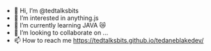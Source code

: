 - 👋 Hi, I’m @tedtalksbits
- 👀 I’m interested in anything.js
- 🌱 I’m currently learning JAVA 😿
- 💞️ I’m looking to collaborate on ...
- 📫 How to reach me https://tedtalksbits.github.io/tedaneblakedev/

<!---
tedtalksbits/tedtalksbits is a ✨ special ✨ repository because its `README.md` (this file) appears on your GitHub profile.
You can click the Preview link to take a look at your changes.
--->
